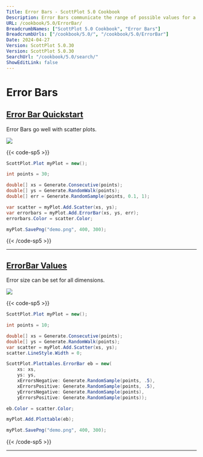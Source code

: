 ```yaml
---
Title: Error Bars - ScottPlot 5.0 Cookbook
Description: Error Bars communicate the range of possible values for a measurement
URL: /cookbook/5.0/ErrorBar/
BreadcrumbNames: ["ScottPlot 5.0 Cookbook", "Error Bars"]
BreadcrumbUrls: ["/cookbook/5.0/", "/cookbook/5.0/ErrorBar"]
Date: 2024-04-27
Version: ScottPlot 5.0.30
Version: ScottPlot 5.0.30
SearchUrl: "/cookbook/5.0/search/"
ShowEditLink: false
---
```


# Error Bars


<h2><a href='/cookbook/5.0/ErrorBar/ErrorBarQuickstart'>Error Bar Quickstart</a></h2>

Error Bars go well with scatter plots.

[![](/cookbook/5.0/images/ErrorBarQuickstart.png?240426212031)](/cookbook/5.0/images/ErrorBarQuickstart.png?240426212031)

{{< code-sp5 >}}

```cs
ScottPlot.Plot myPlot = new();

int points = 30;

double[] xs = Generate.Consecutive(points);
double[] ys = Generate.RandomWalk(points);
double[] err = Generate.RandomSample(points, 0.1, 1);

var scatter = myPlot.Add.Scatter(xs, ys);
var errorbars = myPlot.Add.ErrorBar(xs, ys, err);
errorbars.Color = scatter.Color;

myPlot.SavePng("demo.png", 400, 300);

```

{{< /code-sp5 >}}

<hr class='my-5 invisible'>


<h2><a href='/cookbook/5.0/ErrorBar/CustomErrors'>ErrorBar Values</a></h2>

Error size can be set for all dimensions.

[![](/cookbook/5.0/images/CustomErrors.png?240426212031)](/cookbook/5.0/images/CustomErrors.png?240426212031)

{{< code-sp5 >}}

```cs
ScottPlot.Plot myPlot = new();

int points = 10;

double[] xs = Generate.Consecutive(points);
double[] ys = Generate.RandomWalk(points);
var scatter = myPlot.Add.Scatter(xs, ys);
scatter.LineStyle.Width = 0;

ScottPlot.Plottables.ErrorBar eb = new(
    xs: xs,
    ys: ys,
    xErrorsNegative: Generate.RandomSample(points, .5),
    xErrorsPositive: Generate.RandomSample(points, .5),
    yErrorsNegative: Generate.RandomSample(points),
    yErrorsPositive: Generate.RandomSample(points));

eb.Color = scatter.Color;

myPlot.Add.Plottable(eb);

myPlot.SavePng("demo.png", 400, 300);

```

{{< /code-sp5 >}}

<hr class='my-5 invisible'>

